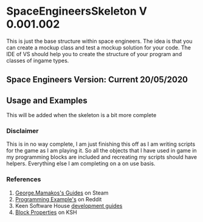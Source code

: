 # SpaceEngineersSkeleton V 0.001.002
This is just the base structure within space engineers. The idea is that you can create a mockup class and test a mockup solution for your code. The IDE of VS should help you to create the structure of your program and classes of ingame types.

## Space Engineers Version: Current 20/05/2020

## Usage and Examples
This will be added when the skeleton is a bit more complete

### Disclaimer
This is in no way complete, I am just finishing this off as I am writing scripts for the game as I am playing it. So all the objects that I have used in game in my programming blocks are included and recreating my scripts should have helpers. Everything else I am completing on a on use basis.

### References
1. [George.Mamakos's Guides](https://steamcommunity.com/sharedfiles/filedetails/?id=360966557) on Steam
1. [Programming Example's](https://www.reddit.com/r/spaceengineers/comments/3233pi/programming_tutorialexamples/)  on Reddit
1. Keen Software House [development guides](https://forum.keenswh.com/forums/programming-guides-and-tools.410941/)
1. [Block Properties](https://forum.keenswh.com/threads/guide-programmable-block-block-properties.7230273/#post-1285622310) on KSH
